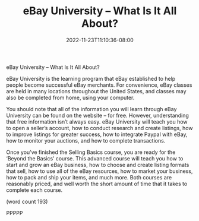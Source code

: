 ﻿---
title: "eBay University – What Is It All About?"
date: 2022-11-23T11:10:36-08:00
description: "eBay Tips for Web Success"
featured_image: "/images/eBay.jpg"
tags: ["eBay"]
---

eBay University – What Is It All About?

eBay University is the learning program that eBay 
established to help people become successful eBay 
merchants. For convenience, eBay classes are held 
in many locations throughout the United States, and 
classes may also be completed from home, using 
your computer. 

You should note that all of the information you will 
learn through eBay University can be found on the 
website – for free. However, understanding that free 
information isn’t always easy. eBay University will 
teach you how to open a seller’s account, how to 
conduct research and create listings, how to improve 
listings for greater success, how to integrate Paypal 
with eBay, how to monitor your auctions, and how to 
complete transactions.

Once you’ve finished the Selling Basics course, you 
are ready for the ‘Beyond the Basics’ course. This 
advanced course will teach you how to start and 
grow an eBay business, how to choose and create 
listing formats that sell, how to use all of the eBay 
resources, how to market your business, how to 
pack and ship your items, and much more. Both 
courses are reasonably priced, and well worth the 
short amount of time that it takes to complete 
each course.

(word count 193)

PPPPP

